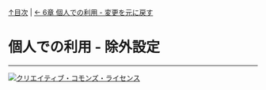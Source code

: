 [↑目次](README.md "目次") | [← 6章 個人での利用 - 変更を元に戻す](6.personal-use-4.md "個人での利用 - 変更を元に戻す")

# 個人での利用 - 除外設定

----------

<a rel="license" href="http://creativecommons.org/licenses/by-sa/3.0/deed.ja"><img alt="クリエイティブ・コモンズ・ライセンス" style="border-width:0" src="http://i.creativecommons.org/l/by-sa/3.0/88x31.png" /></a>
